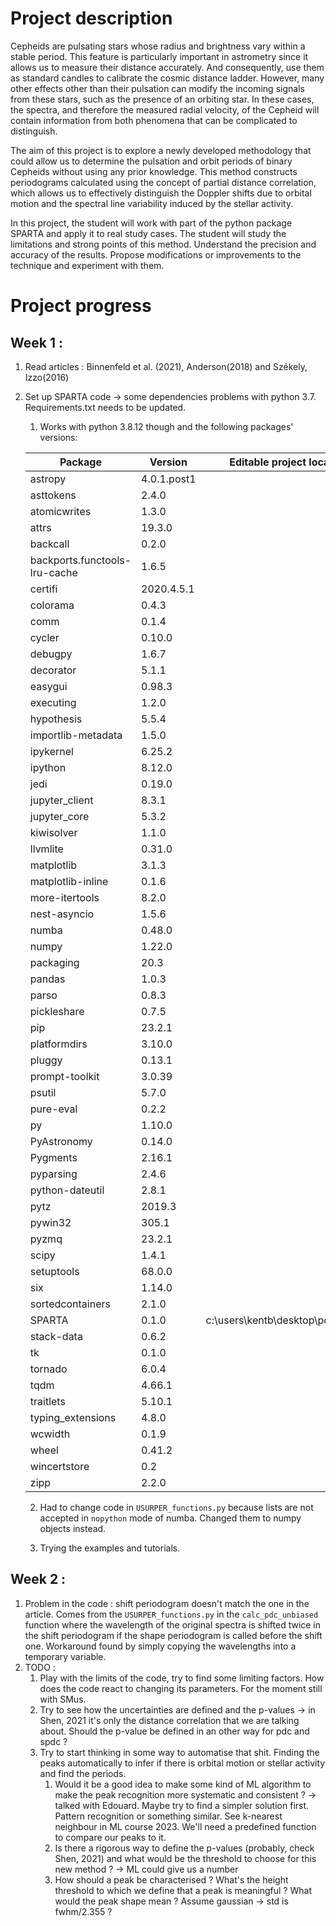 # Project description

Cepheids are pulsating stars whose radius and brightness vary within a stable period. This feature is particularly important in astrometry since it allows us to measure their distance accurately. And consequently, use them as standard candles to calibrate the cosmic distance ladder. However, many other effects other than their pulsation can modify the incoming signals from these stars, such as the presence of an orbiting star. In these cases, the spectra, and therefore the measured radial velocity, of the Cepheid will contain information from both phenomena that can be complicated to distinguish.

 The aim of this project is to explore a newly developed methodology that could allow us to determine the pulsation and orbit periods of binary Cepheids without using any prior knowledge. This method constructs periodograms calculated using the concept of partial distance correlation, which allows us to effectively distinguish the Doppler shifts due to orbital motion and the spectral line variability induced by the stellar activity.

In this project, the student will work with part of the python package SPARTA and apply it to real study cases. The student will study the limitations and strong points of this method. Understand the precision and accuracy of the results. Propose modifications or improvements to the technique and experiment with them.

# Project progress

## Week 1 :  

1. Read articles : Binnenfeld et al. (2021), Anderson(2018) and Székely, Izzo(2016)
2. Set up SPARTA code -> some dependencies problems with python 3.7. Requirements.txt needs to be updated. 
    1. Works with python 3.8.12 though and the following packages' versions:

    | Package                       | Version | Editable project location                             |
    | ----------------------------- | ------- | ---------------------------------------------------- |
    | astropy                       | 4.0.1.post1                                      |
    | asttokens                     | 2.4.0                                           |
    | atomicwrites                  | 1.3.0                                           |
    | attrs                         | 19.3.0                                          |
    | backcall                      | 0.2.0                                           |
    | backports.functools-lru-cache | 1.6.5                                           |
    | certifi                       | 2020.4.5.1                                     |
    | colorama                      | 0.4.3                                           |
    | comm                          | 0.1.4                                           |
    | cycler                        | 0.10.0                                          |
    | debugpy                       | 1.6.7                                           |
    | decorator                     | 5.1.1                                           |
    | easygui                       | 0.98.3                                          |
    | executing                     | 1.2.0                                           |
    | hypothesis                    | 5.5.4                                           |
    | importlib-metadata            | 1.5.0                                           |
    | ipykernel                     | 6.25.2                                          |
    | ipython                       | 8.12.0                                          |
    | jedi                          | 0.19.0                                          |
    | jupyter_client                | 8.3.1                                           |
    | jupyter_core                  | 5.3.2                                           |
    | kiwisolver                    | 1.1.0                                           |
    | llvmlite                      | 0.31.0                                          |
    | matplotlib                    | 3.1.3                                           |
    | matplotlib-inline             | 0.1.6                                           |
    | more-itertools                | 8.2.0                                           |
    | nest-asyncio                  | 1.5.6                                           |
    | numba                         | 0.48.0                                          |
    | numpy                         | 1.22.0                                          |
    | packaging                     | 20.3                                            |
    | pandas                        | 1.0.3                                           |
    | parso                         | 0.8.3                                           |
    | pickleshare                   | 0.7.5                                           |
    | pip                           | 23.2.1                                          |
    | platformdirs                  | 3.10.0                                          |
    | pluggy                        | 0.13.1                                          |
    | prompt-toolkit                | 3.0.39                                          |
    | psutil                        | 5.7.0                                           |
    | pure-eval                     | 0.2.2                                           |
    | py                            | 1.10.0                                          |
    | PyAstronomy                   | 0.14.0                                          |
    | Pygments                      | 2.16.1                                          |
    | pyparsing                     | 2.4.6                                           |
    | python-dateutil               | 2.8.1                                           |
    | pytz                          | 2019.3                                          |
    | pywin32                       | 305.1                                           |
    | pyzmq                         | 23.2.1                                          |
    | scipy                         | 1.4.1                                           |
    | setuptools                    | 68.0.0                                          |
    | six                           | 1.14.0                                          |
    | sortedcontainers              | 2.1.0                                           |
    | SPARTA                        | 0.1.0  | c:\users\kentb\desktop\pdm\sparta               |
    | stack-data                    | 0.6.2                                           |
    | tk                            | 0.1.0                                           |
    | tornado                       | 6.0.4                                           |
    | tqdm                          | 4.66.1                                          |
    | traitlets                     | 5.10.1                                          |
    | typing_extensions             | 4.8.0                                           |
    | wcwidth                       | 0.1.9                                           |
    | wheel                         | 0.41.2                                          |
    | wincertstore                  | 0.2                                             |
    | zipp                          | 2.2.0                                           |



    2. Had to change code in `USURPER_functions.py` because lists are not accepted in `nopython` mode of numba. Changed them to numpy objects instead.

    3. Trying the examples and tutorials.

## Week 2 :

1. Problem in the code : shift periodogram doesn't match the one in the article. Comes from the `USURPER_functions.py` in the `calc_pdc_unbiased` function where the wavelength of the original spectra is shifted twice in the shift periodogram if the shape periodogram is called before the shift one. Workaround found by simply copying the wavelengths into a temporary variable.
2. TODO : 
    1. Play with the limits of the code, try to find some limiting factors. How does the code react to changing its parameters. For the moment still with SMus.
    2. Try to see how the uncertainties are defined and the p-values -> in Shen, 2021 it's only the distance correlation that we are talking about. Should the p-value be defined in an other way for pdc and spdc ?
    3. Try to start thinking in some way to automatise that shit. Finding the peaks automatically to infer if there is orbital motion or stellar activity and find the periods.
        1. Would it be a good idea to make some kind of ML algorithm to make the peak recognition more systematic and consistent ?
        -> talked with Edouard. Maybe try to find a simpler solution first. Pattern recognition or something similar. See k-nearest neighbour in ML course 2023. We'll need a predefined function to compare our peaks to it.
        2. Is there a rigorous way to define the p-values (probably, check Shen, 2021) and what would be the threshold to choose for this new method ? -> ML could give us a number
        3. How should a peak be characterised ? What's the height threshold to which we define that a peak is meaningful ? What would the peak shape mean ? Assume gaussian -> std is fwhm/2.355 ?
        
